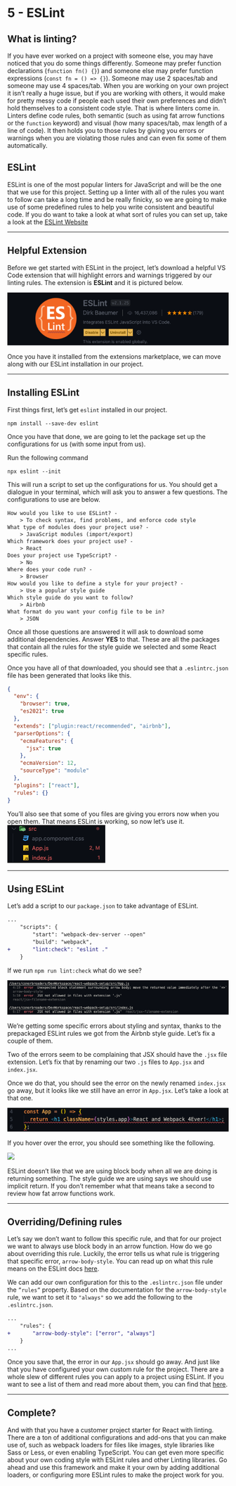 # 5 - ESLint

## What is linting?

If you have ever worked on a project with someone else, you may have noticed that you do some things differently. Someone may prefer function declarations (`function fn() {}`) and someone else may prefer function expressions (`const fn = () => {}`). Someone may use 2 spaces/tab and someone may use 4 spaces/tab. When you are working on your own project it isn’t really a huge issue, but if you are working with others, it would make for pretty messy code if people each used their own preferences and didn’t hold themselves to a consistent code style. That is where linters come in. Linters define code rules, both semantic (such as using fat arrow functions or the `function` keyword) and visual (how many spaces/tab, max length of a line of code). It then holds you to those rules by giving you errors or warnings when you are violating those rules and can even fix some of them automatically.

## ESLint

ESLint is one of the most popular linters for JavaScript and will be the one that we use for this project. Setting up a linter with all of the rules you want to follow can take a long time and be really finicky, so we are going to make use of some predefined rules to help you write consistent and beautiful code. If you do want to take a look at what sort of rules you can set up, take a look at the [ESLint Website](https://eslint.org/)

---

## Helpful Extension

Before we get started with ESLint in the project, let’s download a helpful VS Code extension that will highlight errors and warnings triggered by our linting rules. The extension is **ESLint** and it is pictured below.

![](./5-eslint-images/eslint-extension.png)

Once you have it installed from the extensions marketplace, we can move along with our ESLint installation in our project.

---

## Installing ESLint

First things first, let’s get `eslint` installed in our project.

```shell
npm install --save-dev eslint
```

Once you have that done, we are going to let the package set up the configurations for us (with some input from us).

Run the following command

```shell
npx eslint --init
```

This will run a script to set up the configurations for us. You should get a dialogue in your terminal, which will ask you to answer a few questions. The configurations to use are below.

```
How would you like to use ESLint? -
	> To check syntax, find problems, and enforce code style
What type of modules does your project use? -
	> JavaScript modules (import/export)
Which framework does your project use? -
	> React
Does your project use TypeScript? -
	> No
Where does your code run? -
	> Browser
How would you like to define a style for your project? -
	> Use a popular style guide
Which style guide do you want to follow?
	> Airbnb
What format do you want your config file to be in?
	> JSON
```

Once all those questions are answered it will ask to download some additional dependencies. Answer **YES** to that. These are all the packages that contain all the rules for the style guide we selected and some React specific rules.

Once you have all of that downloaded, you should see that a `.eslintrc.json` file has been generated that looks like this.

```json
{
  "env": {
    "browser": true,
    "es2021": true
  },
  "extends": ["plugin:react/recommended", "airbnb"],
  "parserOptions": {
    "ecmaFeatures": {
      "jsx": true
    },
    "ecmaVersion": 12,
    "sourceType": "module"
  },
  "plugins": ["react"],
  "rules": {}
}
```

You’ll also see that some of you files are giving you errors now when you open them. That means ESLint is working, so now let’s use it.
![](./5-eslint-images/file-tree-errors.png)

---

## Using ESLint

Let’s add a script to our `package.json` to take advantage of ESLint.

```diff
...
	"scripts": {
		"start": "webpack-dev-server --open"
		"build": "webpack",
+		"lint:check": "eslint ."
	}
```

If we run `npm run lint:check` what do we see?

![](./5-eslint-images/terminal-errors.png)

We’re getting some specific errors about styling and syntax, thanks to the prepackaged ESLint rules we got from the Airbnb style guide. Let’s fix a couple of them.

Two of the errors seem to be complaining that JSX should have the `.jsx` file extension. Let’s fix that by renaming our two `.js` files to `App.jsx` and `index.jsx`.

Once we do that, you should see the error on the newly renamed `index.jsx` go away, but it looks like we still have an error in `App.jsx`. Let’s take a look at that one.

![](./5-eslint-images/in-file-error.png)

If you hover over the error, you should see something like the following.

![](./5-eslint-images/esling-arrow-rule.png)

ESLint doesn’t like that we are using block body when all we are doing is returning something. The style guide we are using says we should use implicit return. If you don’t remember what that means take a second to review how fat arrow functions work.

---

## Overriding/Defining rules

Let’s say we don’t want to follow this specific rule, and that for our project we want to always use block body in an arrow function. How do we go about overriding this rule. Luckily, the error tells us what rule is triggering that specific error, `arrow-body-style`. You can read up on what this rule means on the ESLint docs [here](https://eslint.org/docs/rules/arrow-body-style#require-braces-in-arrow-function-body-arrow-body-style).

We can add our own configuration for this to the `.eslintrc.json` file under the `”rules”` property. Based on the documentation for the `arrow-body-style` rule, we want to set it to `"always"` so we add the following to the `.eslintrc.json`.

```diff
...
	"rules": {
+		"arrow-body-style": ["error", "always"]
	}
...
```

Once you save that, the error in our `App.jsx` should go away. And just like that you have configured your own custom rule for the project. There are a whole slew of different rules you can apply to a project using ESLint. If you want to see a list of them and read more about them, you can find that [here](https://eslint.org/docs/rules/).

---

## Complete?

And with that you have a customer project starter for React with linting. There are a ton of additional configurations and add-ons that you can make use of, such as webpack loaders for files like images, style libraries like Sass or Less, or even enabling TypeScript. You can get even more specific about your own coding style with ESLint rules and other Linting libraries. Go ahead and use this framework and make it your own by adding additional loaders, or configuring more ESLint rules to make the project work for you.
